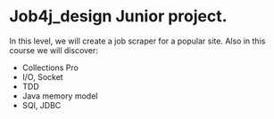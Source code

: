 # Job4j_design Junior project.
In this level, we will create a job scraper for a popular site.
Also in this course we will discover:
- Collections Pro
- I/O, Socket
- TDD
- Java memory model
- SQl, JDBC